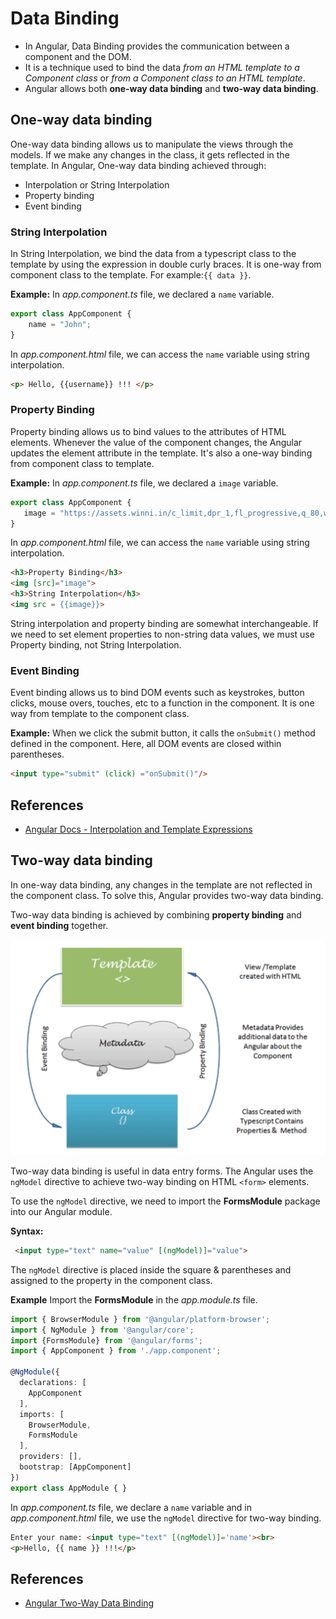 # Data Binding

* In Angular, Data Binding provides the communication between a component and the DOM. 
* It is a technique used to bind the data *from an HTML template to a Component class* or *from a Component class to an HTML template*.  
* Angular allows both **one-way data binding**  and **two-way data binding**.

## One-way data binding

One-way data binding allows us to manipulate the views through the models. If we make any changes in the class, it gets reflected in the template. In Angular, One-way data binding achieved through:

* Interpolation or String Interpolation
* Property binding
* Event binding

### String Interpolation

In String Interpolation, we bind the data from a typescript class to the template by using the expression in double curly braces. It is one-way from component class to the template. For example:`{{ data }}`. 

**Example:** In *app.component.ts* file, we declared a `name` variable.
```typescript
export class AppComponent {
    name = "John";
}
```   
In *app.component.html* file, we can access the `name` variable using string interpolation.

```html
<p> Hello, {{username}} !!! </p>
```

### Property Binding

Property binding allows us to bind values to the attributes of HTML elements. Whenever the value of the component changes, the Angular updates the element attribute in the template. It's also a one-way binding from component class to template.

**Example:** In *app.component.ts* file, we declared a `image` variable.
```typescript
export class AppComponent {
   image = "https://assets.winni.in/c_limit,dpr_1,fl_progressive,q_80,w_600/35184_everlasting-paradise.jpeg";
}
```   
In *app.component.html* file, we can access the `name` variable using string interpolation.

```html
<h3>Property Binding</h3>
<img [src]="image">
<h3>String Interpolation</h3>
<img src = {{image}}>
```
String interpolation and property binding are somewhat interchangeable. If we need to set element properties to non-string data values, we must use Property binding, not String Interpolation.

### Event Binding

Event binding allows us to bind DOM events such as keystrokes, button clicks, mouse overs, touches, etc to a function in the component. It is one way from template to the component class.

**Example:** When we click the submit button, it calls the `onSubmit()` method defined in the component. Here, all DOM events are closed within parentheses.
```html
<input type="submit" (click) ="onSubmit()"/>
```
## References

* [Angular Docs - Interpolation and Template Expressions](https://angular.io/guide/template-syntax#interpolation-and-template-expressions)


## Two-way data binding

In one-way data binding, any changes in the template are not reflected in the component class. To solve this, Angular provides two-way data binding.

Two-way data binding is achieved by combining **property binding** and **event binding** together. 

![](./../images/2-way-binding.png)



Two-way data binding is useful in data entry forms. The Angular uses the `ngModel` directive to achieve two-way binding on HTML `<form>` elements.  

To use the `ngModel` directive, we need to import the **FormsModule** package into our Angular module. 

**Syntax:**
```html
 <input type="text" name="value" [(ngModel)]="value">
 ```

The `ngModel` directive is placed inside the square & parentheses and assigned to the property in the component class.


**Example**
Import the **FormsModule** in the *app.module.ts* file.
```typescript
import { BrowserModule } from '@angular/platform-browser';
import { NgModule } from '@angular/core';
import {FormsModule} from '@angular/forms';
import { AppComponent } from './app.component';

@NgModule({
  declarations: [
    AppComponent
  ],
  imports: [
    BrowserModule,
    FormsModule
  ],
  providers: [],
  bootstrap: [AppComponent]
})
export class AppModule { }
```
 In *app.component.ts* file, we declare a `name` variable and in *app.component.html* file, we use the `ngModel` directive for two-way binding.

```html
Enter your name: <input type="text" [(ngModel)]='name'><br>
<p>Hello, {{ name }} !!!</p>
```

## References

* [Angular Two-Way Data Binding](https://malcoded.com/posts/angular-data-binding/)
